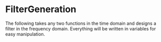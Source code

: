 # FilterGeneration
The following takes any two functions in the time domain and designs a filter in the frequency domain. Everything will be written in variables for easy manipulation.
